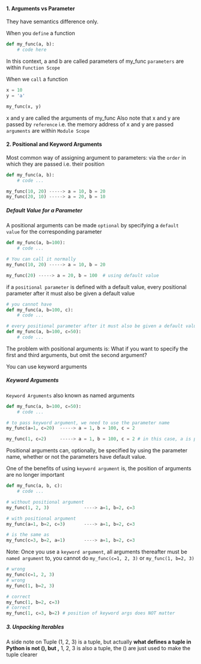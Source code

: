 #### 1. Arguments vs Parameter
They have semantics difference only.

When you `define` a function
```py
def my_func(a, b):
    # code here
```
In this context, a and b are called parameters of my_func
`parameters` are within `Function Scope`

When we `call` a function
```py
x = 10
y = 'a'

my_func(x, y)
```
x and y are called the arguments of my_func
Also note that x and y are passed by `reference`
i.e. the memory address of x and y are passed
`arguments` are within `Module Scope`


#### 2. Positional and Keyword Arguments
Most common way of assigning argument to parameters: via the `order` in which they are passed
i.e. their position

```py
def my_func(a, b):
    # code ...

my_func(10, 20) -----> a = 10, b = 20
my_func(20, 10) -----> a = 20, b = 10
```

##### Default Value for a Parameter
A positional arguments can be made `optional` by specifying a `default value` for the corresponding parameter

```py
def my_func(a, b=100):
    # code ...

# You can call it normally
my_func(10, 20) -----> a = 10, b = 20

my_func(20) -----> a = 20, b = 100  # using default value
```
if a `positional parameter` is defined with a default value, every positional parameter after it must also be given a default value

```py
# you cannot have
def my_func(a, b=100, c):
    # code ...

# every positional parameter after it must also be given a default value
def my_func(a, b=100, c=50):
    # code ...
```

The problem with positional arguments is:
What if you want to specify the first and third arguments, but omit the second argument?

You can use keyword arguments

##### Keyword Arguments
`Keyword Arguments` also known as named arguments
```py
def my_func(a, b=100, c=50):
    # code ...

# to pass keyword argument, we need to use the parameter name
my_func(a=1, c=20)  -----> a = 1, b = 100, c = 2

my_func(1, c=2)     -----> a = 1, b = 100, c = 2 # in this case, a is positional argument
```

Positional arguments can, optionally, be specified by using the parameter name, whether or not the parameters have default value.

One of the benefits of using `keyword argument` is, the position of arguments are no longer important
```py
def my_func(a, b, c):
    # code ...

# without positional argument
my_func(1, 2, 3)             ----> a=1, b=2, c=3

# with positional argument
my_func(a=1, b=2, c=3)       ----> a=1, b=2, c=3

# is the same as
my_func(c=3, b=2, a=1)       ----> a=1, b=2, c=3
``` 

Note: Once you use a `keyword argument`, all arguments thereafter must be `named argument` to, you cannot do `my_func(c=1, 2, 3)` or `my_func(1, b=2, 3)`

```py
# wrong
my_func(c=1, 2, 3) 
# wrong
my_func(1, b=2, 3) 

# correct
my_func(1, b=2, c=3)
# correct
my_func(1, c=3, b=2) # position of keyword args does NOT matter
```

##### 3. Unpacking Iterables
A side note on Tuple
(1, 2, 3) is a tuple, but actually **what defines a tuple in Python is not (), but ,**
1, 2, 3 is also a tuple, the () are just used to make the tuple clearer


